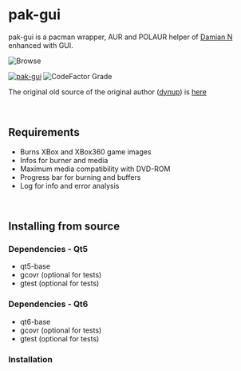 # pak-gui

pak-gui is a pacman wrapper, AUR and POLAUR helper of [Damian N](https://gitlab.com/nycko123/pak) enhanced with GUI.

![Browse]()

[![pak-gui](https://github.com/juliagoda/XboxBurner/actions/workflows/c-cpp.yml/badge.svg?branch=main)](https://github.com/juliagoda/XboxBurner/actions/workflows/c-cpp.yml)
![CodeFactor Grade](https://img.shields.io/codefactor/grade/github/juliagoda/XboxBurner)

The original old source of the original author ([dynup](https://sourceforge.net/u/dynup/profile/)) is [here](https://sourceforge.net/projects/xboxburner/)

<br/>

## Requirements

- Burns XBox and XBox360 game images
- Infos for burner and media
- Maximum media compatibility with DVD-ROM
- Progress bar for burning and buffers
- Log for info and error analysis

<br/>

## Installing from source

### Dependencies - Qt5

- qt5-base
- gcovr (optional for tests)
- gtest (optional for tests)


### Dependencies - Qt6

- qt6-base
- gcovr (optional for tests)
- gtest (optional for tests)


### Installation

```

```
